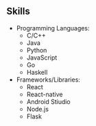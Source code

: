 ## Skills
* Programming Languages:
  * C/C++
  * Java
  * Python
  * JavaScript
  * Go
  * Haskell
* Frameworks/Libraries:
  * React
  * React-native
  * Android Stiudio
  * Node.js
  * Flask
